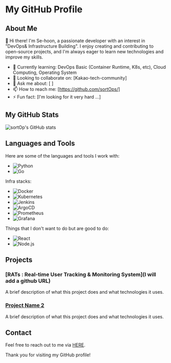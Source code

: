 # My GitHub Profile

## About Me

👋 Hi there! I'm Se-hoon, a passionate developer with an interest in "DevOps& Infrastructure Building". I enjoy creating and contributing to open-source projects, and I'm always eager to learn new technologies and improve my skills.

- 🌱 Currently learning: DevOps Basic (Container Runtime, K8s, etc), Cloud Computing, Operating System
- 👯 Looking to collaborate on: [Kakao-tech-community]
- 💬 Ask me about: [ ]
- 📫 How to reach me: [https://github.com/sortOps/]
- ⚡ Fun fact: [I'm looking for it very hard ...]

## My GitHub Stats

![sortOp's GitHub stats](https://github-readme-stats.vercel.app/api?username=sortOps&show_icons=true&theme=radical)

## Languages and Tools

Here are some of the languages and tools I work with:

- ![Python](https://img.shields.io/badge/Python-3670A0?style=for-the-badge&logo=python&logoColor=ffdd54)
- ![Go](https://img.shields.io/badge/Go-00ADD8?style=for-the-badge&logo=go&logoColor=white)

Infra stacks:

- ![Docker](https://img.shields.io/badge/Docker-2496ED?style=for-the-badge&logo=docker&logoColor=white)
- ![Kubernetes](https://img.shields.io/badge/Kubernetes-326CE5?style=for-the-badge&logo=kubernetes&logoColor=white)
- ![Jenkins](https://img.shields.io/badge/Jenkins-D24939?style=for-the-badge&logo=jenkins&logoColor=white)
- ![ArgoCD](https://img.shields.io/badge/ArgoCD-6CC1F4?style=for-the-badge&logo=argocd&logoColor=white)
- ![Prometheus](https://img.shields.io/badge/Prometheus-E6522C?style=for-the-badge&logo=prometheus&logoColor=white)
- ![Grafana](https://img.shields.io/badge/Grafana-F46842?style=for-the-badge&logo=grafana&logoColor=white)

Things that I don't want to do but are good to do:
  
- ![React](https://img.shields.io/badge/React-20232A?style=for-the-badge&logo=react&logoColor=61DAFB)
- ![Node.js](https://img.shields.io/badge/Node.js-339933?style=for-the-badge&logo=nodedotjs&logoColor=white)

## Projects

### [RATs : Real-time User Tracking & Monitoring System](I will add a github URL)
A brief description of what this project does and what technologies it uses.

### [Project Name 2](https://github.com/your-github-username/project-name-2)
A brief description of what this project does and what technologies it uses.

## Contact

Feel free to reach out to me via [HERE](mailto:ask29961@gmail.com).



Thank you for visiting my GitHub profile!

